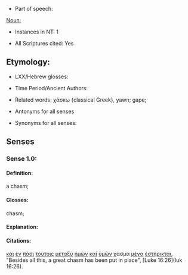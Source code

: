 * Part of speech: 

[Noun](http://ugg.readthedocs.io/en/latest/noun.html); 

* Instances in NT: 1

* All Scriptures cited: Yes

## Etymology: 
 

* LXX/Hebrew glosses: 

* Time Period/Ancient Authors: 

* Related words: χάσκω {classical Greek}, yawn; gape; 

* Antonyms for all senses

* Synonyms for all senses: 

## Senses 

### Sense 1.0: 

#### Definition: 

 a chasm;

#### Glosses: 

chasm;

#### Explanation: 

#### Citations: 

[καὶ](../G25320/01.md) [ἐν](../G17220/01.md) [πᾶσι](../G39560/01.md) [τούτοις](../G37780/01.md) [μεταξὺ](../G33420/01.md) [ἡμῶν](../G14730/01.md) [καὶ](../G25320/01.md) [ὑμῶν](../G47710/01.md) χάσμα [μέγα](../G31730/01.md) [ἐστήρικται](../G47410/01.md), "Besides all this, a great chasm has been put in place", [Luke 16:26](luk 16:26).  
